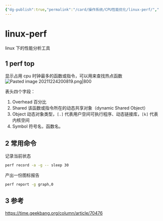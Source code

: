 ```yaml
---
{"dg-publish":true,"permalink":"/card/操作系统/CPU性能优化/linux-perf/","noteIcon":"2","created":"2021-05-19T17:19:24+08:00","updated":"2024-09-26T13:18:48+08:00"}
---
```



# linux-perf

linux 下的性能分析工具

## 1 perf top

显示占用 cpu 时钟最多的函数或指令，可以用来查找热点函数
![Pasted image 20211224200819.png|800](/img/user/attachs/Pasted%20image%2020211224200819.png)

表头四个字段：
1. Overhead 百分比
2. Shared 该函数或指令所在的动态共享对象（dynamic Shared Object）
3. Object 动态对象类型，`[.]` 代表用户空间可执行程序、动态链接库，`[k]` 代表内核空间
4. Symbol 符号名，函数名。

## 2 常用命令

记录当前状态
```bash
perf record -a -g -- sleep 30
```

产出一份图标报告
```bash
perf report -g graph,0
```

## 3 参考

<https://time.geekbang.org/column/article/70476>

